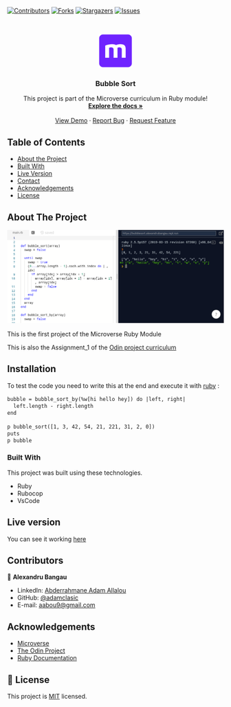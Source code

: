<!--
*** Thanks for checking out this README Template. If you have a suggestion that would
*** make this better, please fork the repo and create a pull request or simply open
*** an issue with the tag "enhancement".
*** Thanks again! Now go create something AMAZING! :D
-->

<!-- PROJECT SHIELDS -->
<!--
*** I'm using markdown "reference style" links for readability.
*** Reference links are enclosed in brackets [ ] instead of parentheses ( ).
*** See the bottom of this document for the declaration of the reference variables
*** for contributors-url, forks-url, etc. This is an optional, concise syntax you may use.
*** https://www.markdownguide.org/basic-syntax/#reference-style-links
-->
[![Contributors][contributors-shield]][contributors-url]
[![Forks][forks-shield]][forks-url]
[![Stargazers][stars-shield]][stars-url]
[![Issues][issues-shield]][issues-url]

<!-- PROJECT LOGO -->
<br />
<p align="center">
  <a href="https://github.com/adamclasic/Bubble-Sort">
    <img src="images/microverse.png" alt="Logo" width="80" height="80">
  </a>

  <h3 align="center">Bubble Sort</h3>

  <p align="center">
    This project is part of the Microverse curriculum in Ruby module!
    <br />
    <a href="https://github.com/adamclasic/Bubble-Sort"><strong>Explore the docs »</strong></a>
    <br />
    <br />
    <a href="https://repl.it/Adamall/bubblesort">View Demo</a>
    ·
    <a href="https://github.com/adamclasic/Bubble-Sort/issues">Report Bug</a>
    ·
    <a href="https://github.com/adamclasic/Bubble-Sort/issues">Request Feature</a>
  </p>
</p>

<!-- TABLE OF CONTENTS -->
## Table of Contents

* [About the Project](#about-the-project)
* [Built With](#built-with)
* [Live Version](#live-version)
* [Contact](#contact)
* [Acknowledgements](#acknowledgements)
* [License](#license)

<!-- ABOUT THE PROJECT -->
## About The Project

[![Product Name Screen Shot][product-screenshot]](https://repl.it/@Adamall/bubblesort)

This is the first project of the Microverse Ruby Module

This is also the Assignment_1 of the [Odin project curriculum](https://www.theodinproject.com/courses/ruby-programming/lessons/advanced-building-blocks)

<!-- ABOUT THE PROJECT -->
## Installation

To test the code you need to write this at the end and execute it with [ruby](https://repl.it) : 

```
bubble = bubble_sort_by(%w[hi hello hey]) do |left, right|
  left.length - right.length
end

p bubble_sort([1, 3, 42, 54, 21, 221, 31, 2, 0])
puts
p bubble

```

### Built With
This project was built using these technologies.
* Ruby
* Rubocop
* VsCode

<!-- LIVE VERSION -->
## Live version

You can see it working [here](https://repl.it/@Adamall/bubblesort)

<!-- CONTACT -->
## Contributors


👤 **Alexandru Bangau**

- LinkedIn: [Abderrahmane Adam Allalou](https://www.linkedin.com/in/abderrahmane-allalou/)
- GitHub: [@adamclasic](https://github.com/adamclasic)
- E-mail: aabou9@gmail.com


<!-- ACKNOWLEDGEMENTS -->
## Acknowledgements
* [Microverse](https://www.microverse.org/)
* [The Odin Project](https://www.theodinproject.com/)
* [Ruby Documentation](https://www.ruby-lang.org/en/documentation/)

<!-- MARKDOWN LINKS & IMAGES -->
<!-- https://www.markdownguide.org/basic-syntax/#reference-style-links -->
[contributors-shield]: https://img.shields.io/github/contributors/adamclasic/Bubble-Sort.svg?style=flat-square
[contributors-url]: https://github.com/adamclasic/Bubble-Sort/graphs/contributors
[forks-shield]: https://img.shields.io/github/forks/adamclasic/Bubble-Sort.svg?style=flat-square
[forks-url]: https://github.com/adamclasic/Bubble-Sort/network/members
[stars-shield]: https://img.shields.io/github/stars/adamclasic/Bubble-Sort.svg?style=flat-square
[stars-url]: https://github.com/adamclasic/Bubble-Sort/stargazers
[issues-shield]: https://img.shields.io/github/issues/adamclasic/Bubble-Sort.svg?style=flat-square
[issues-url]: https://github.com/adamclasic/Bubble-Sort/issues
[product-screenshot]: images/bubble_sort.png

## 📝 License

This project is [MIT](https://opensource.org/licenses/MIT) licensed.
